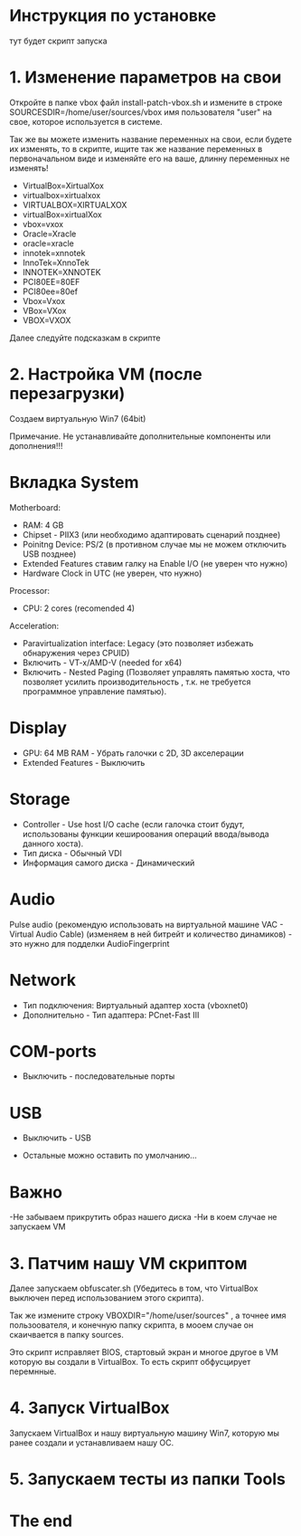 # Инструкция по установке

тут будет скрипт запуска

# 1. Изменение параметров на свои

Откройте в папке vbox файл install-patch-vbox.sh и измените в строке SOURCESDIR=/home/user/sources/vbox имя пользователя "user" на свое, которое используется в системе.

Так же вы можете изменить название переменных на свои, если будете их изменять, то в скрипте, ищите так же название переменных в первоначальном виде и изменяйте его на ваше, длинну переменных не изменять! 

- VirtualBox=XirtualXox
- virtualbox=xirtualxox
- VIRTUALBOX=XIRTUALXOX
- virtualBox=xirtualXox
- vbox=vxox
- Oracle=Xracle
- oracle=xracle
- innotek=xnnotek
- InnoTek=XnnoTek
- INNOTEK=XNNOTEK
- PCI80EE=80EF
- PCI80ee=80ef
- Vbox=Vxox
- VBox=VXox
- VBOX=VXOX

Далее следуйте подсказкам в скрипте


# 2. Настройка VM (после перезагрузки)

Создаем виртуальную Win7 (64bit)

Примечание. Не устанавливайте дополнительные компоненты или дополнения!!!

# Вкладка System

Motherboard:

- RAM: 4 GB
- Chipset - PIIX3                                     (или необходимо адаптировать сценарий позднее)
- Poinitng Device: PS/2                               (в противном случае мы не можем отключить USB позднее)
- Extended Features ставим галку на Enable I/O        (не уверен что нужно)
- Hardware Clock in UTC                               (не уверен, что нужно)

Processor:
- CPU: 2 cores                                        (recomended 4)

Acceleration:
- Paravirtualization interface: Legacy                (это позволяет избежать обнаружения через CPUID)
- Включить - VT-x/AMD-V                               (needed for x64)
- Включить - Nested Paging                            (Позволяет управлять памятью хоста, что позволяет усилить производительность , т.к. не требуется программное управление памятью).

# Display
- GPU: 64 MB RAM - Убрать галочки с 2D, 3D акселерации
- Extended Features - Выключить

# Storage
- Controller - Use host I/O cache                     (если галочка стоит будут, использованы функции кешироования операций ввода/вывода данного хоста).
- Тип диска - Обычный VDI
- Информация самого диска - Динамический

# Audio
Pulse audio (рекомендую использовать на виртуальной машине VAC - Virtual Audio Cable) (изменяем в ней битрейт и количество динамиков) - это нужно для подделки AudioFingerprint

# Network
- Тип подключения: Виртуальный адаптер хоста (vboxnet0) 
- Дополнительно - Тип адаптера: PCnet-Fast III

# COM-ports
- Выключить - последовательные порты

# USB
- Выключить - USB

- Остальные можно оставить по умолчанию...

# Важно

-Не забываем прикрутить образ нашего диска
-Ни в коем случае не запускаем VM

# 3. Патчим нашу VM скриптом
Далее запускаем obfuscater.sh  (Убедитесь в том, что VirtualBox выключен перед использованием этого скрипта).

Так же измените строку VBOXDIR="/home/user/sources" , а точнее имя пользоователя, и конечную папку скрипта, в мооем случае он скаичвается в папку sources.

Это скрипт исправляет BIOS, стартовый экран и многое другое в VM которую вы создали в VirtualBox. То есть скрипт обфусцирует перемнные.

# 4. Запуск VirtualBox 
Запускаем VirtualBox и нашу виртуальную машину Win7, которую мы ранее создали и устанавливаем нашу ОС.

# 5. Запускаем тесты из папки Tools

# The end
